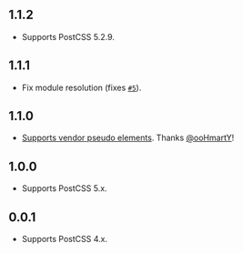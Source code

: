 ## 1.1.2
- Supports PostCSS 5.2.9.

## 1.1.1
- Fix module resolution (fixes [`#5`](https://github.com/jedmao/postcss-nested-props/issues/5)).

## 1.1.0
- [Supports vendor pseudo elements](https://github.com/jedmao/postcss-nested-props/pull/4). Thanks [@ooHmartY](https://github.com/ooHmartY)!

## 1.0.0
- Supports PostCSS 5.x.

## 0.0.1
- Supports PostCSS 4.x.
